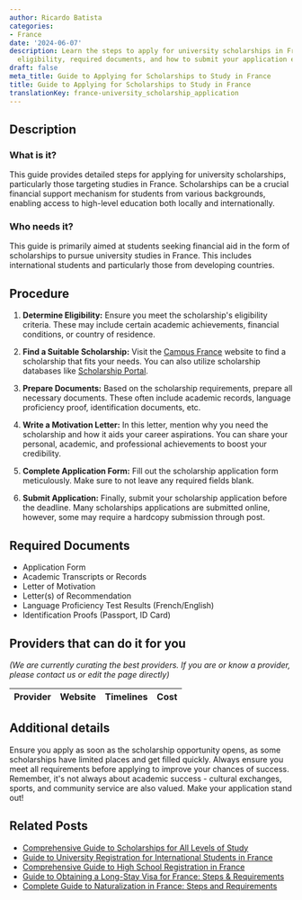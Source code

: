 ```yaml
---
author: Ricardo Batista
categories:
- France
date: '2024-06-07'
description: Learn the steps to apply for university scholarships in France, including
  eligibility, required documents, and how to submit your application effectively.
draft: false
meta_title: Guide to Applying for Scholarships to Study in France
title: Guide to Applying for Scholarships to Study in France
translationKey: france-university_scholarship_application
---
```


## Description
### What is it?
This guide provides detailed steps for applying for university scholarships, particularly those targeting studies in France. Scholarships can be a crucial financial support mechanism for students from various backgrounds, enabling access to high-level education both locally and internationally.

### Who needs it?
This guide is primarily aimed at students seeking financial aid in the form of scholarships to pursue university studies in France. This includes international students and particularly those from developing countries.

## Procedure

1. **Determine Eligibility:** Ensure you meet the scholarship's eligibility criteria. These may include certain academic achievements, financial conditions, or country of residence.

2. **Find a Suitable Scholarship:** Visit the [Campus France](https://www.campusfrance.org/en) website to find a scholarship that fits your needs. You can also utilize scholarship databases like [Scholarship Portal](https://www.scholarshipportal.com). 

3. **Prepare Documents:** Based on the scholarship requirements, prepare all necessary documents. These often include academic records, language proficiency proof, identification documents, etc. 

4. **Write a Motivation Letter:** In this letter, mention why you need the scholarship and how it aids your career aspirations. You can share your personal, academic, and professional achievements to boost your credibility.

5. **Complete Application Form:** Fill out the scholarship application form meticulously. Make sure to not leave any required fields blank.

6. **Submit Application:** Finally, submit your scholarship application before the deadline. Many scholarships applications are submitted online, however, some may require a hardcopy submission through post.

## Required Documents

- Application Form
- Academic Transcripts or Records
- Letter of Motivation
- Letter(s) of Recommendation
- Language Proficiency Test Results (French/English)
- Identification Proofs (Passport, ID Card)

## Providers that can do it for you

_(We are currently curating the best providers. If you are or know a provider, please contact us or edit the page directly)_

| Provider        |     Website     |     Timelines    |       Cost      |
| :-------------: | :-------------: |  :-------------: | :-------------: |

## Additional details
Ensure you apply as soon as the scholarship opportunity opens, as some scholarships have limited places and get filled quickly. Always ensure you meet all requirements before applying to improve your chances of success. Remember, it's not always about academic success - cultural exchanges, sports, and community service are also valued. Make your application stand out!
## Related Posts

- [Comprehensive Guide to Scholarships for All Levels of Study](https://tramitit.com/guides/france/scholarship_application/)
- [Guide to University Registration for International Students in France](https://tramitit.com/guides/france/university_registration/)
- [Comprehensive Guide to High School Registration in France](https://tramitit.com/guides/france/high_school_registration/)
- [Guide to Obtaining a Long-Stay Visa for France: Steps & Requirements](https://tramitit.com/guides/france/visa_application/)
- [Complete Guide to Naturalization in France: Steps and Requirements](https://tramitit.com/guides/france/naturalization_application/)